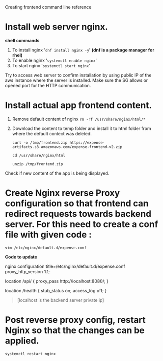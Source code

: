 Creating frontend command line reference

# Install web server nginx.

**shell commands**
1. To install nginx '`dnf install nginx -y`' **(dnf is a package manager for rhel)**
2. To enable nginx '`systemctl enable nginx`'
3. To start nginx '`systemctl start nginx`'

Try to access web server to confirm installation by using public IP of the aws instance where the server is installed.
Make sure the SG allows or opened port for the HTTP communication.

# Install actual app frontend content.

1. Remove default content of nginx
    `rm -rf /usr/share/nginx/html/*`
2. Download the content to temp folder and install it to html folder from where the default contect was deleted.

    `curl -o /tmp/frontend.zip https://expense-artifacts.s3.amazonaws.com/expense-frontend-v2.zip`
    
    `cd /usr/share/nginx/html`
    
    `unzip /tmp/frontend.zip`

Check if new content of the app is being displayed.

# Create Nginx reverse Proxy configuration so that frontend can redirect requests towards backend server. For this need to create a conf file with given code :

`vim /etc/nginx/default.d/expense.conf`

**Code to update**

nginx configuration title=/etc/nginx/default.d/expense.conf 
proxy_http_version 1.1;

location /api/ { proxy_pass http://localhost:8080/; } 

location /health {
  stub_status on;
  access_log off;
}

> [localhost is the backend server private ip]

# Post reverse proxy config, restart Nginx so that the changes can be applied.

`systemctl restart nginx`